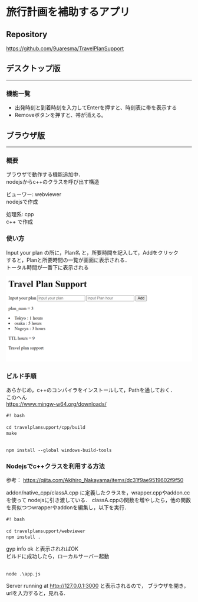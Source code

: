 # **旅行計画を補助するアプリ**

## Repository
https://github.com/9uaresma/TravelPlanSupport


## **デスクトップ版**
---------------------------
### 機能一覧
* 出発時刻と到着時刻を入力してEnterを押すと、時刻表に帯を表示する
* Removeボタンを押すと、帯が消える。



## **ブラウザ版**
---------------------------

### 概要  
ブラウザで動作する機能追加中．  
nodejsからc++のクラスを呼び出す構造

ビューワー: webviewer  
nodejsで作成

処理系: cpp  
c++ で作成

### 使い方
Input your plan の所に，Plan名 と，所要時間を記入して，Addをクリック  
すると，Planと所要時間の一覧が画面に表示される．  
トータル時間が一番下に表示される


![AboutWebViewer](/docs/images/webviewer_image.png)


### ビルド手順

あらかじめ，c++のコンパイラをインストールして，Pathを通しておく．  
このへん  
https://www.mingw-w64.org/downloads/

```
#! bash

cd travelplansupport/cpp/build
make

```


```

npm install --global windows-build-tools

```


### Nodejsでc++クラスを利用する方法
参考：
https://qiita.com/Akihiro_Nakayama/items/dc31f9ae9519602f9f50

addon/native_cpp/classA.cpp に定義したクラスを，wrapper.cppやaddon.cc を使って
nodejsに引き渡している．
classA.cppの関数を増やしたら，他の関数を真似つつwrapperやaddonを編集し，以下を実行．

```
#! bash

cd travelplansupport/webviewer
npm install .

```

gyp info ok と表示されればOK  
ビルドに成功したら，ローカルサーバー起動

```

node .\app.js

```

Server running at http://127.0.0.1:3000 と表示されるので，
ブラウザを開き，urlを入力すると，見れる.



<!--

<<Markdown記法に関する自分用メモ>> 
Readme.md をvscode上で編集
    Ctl + 「K」 -> 「V」で，サイドパレットにプレビュー表示できる

Markdown チートシート
    https://gist.github.com/mignonstyle/083c9e1651d7734f84c99b8cf49d57fa

-->
